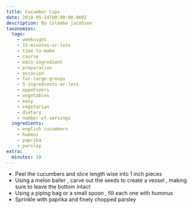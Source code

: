 ```yaml
---
title: Cucumber Cups
date: 2010-05-24T00:00:00.000Z
description: By colombe jacobsen
taxonomies:
  tags:
    - weeknight
    - 15-minutes-or-less
    - time-to-make
    - course
    - main-ingredient
    - preparation
    - occasion
    - for-large-groups
    - 5-ingredients-or-less
    - appetizers
    - vegetables
    - easy
    - vegetarian
    - dietary
    - number-of-servings
  ingredients:
    - english cucumbers
    - hummus
    - paprika
    - parsley
extra:
  minutes: 10
---
```

 - Peel the cucumbers and slice length wise into 1 inch pieces
 - Using a melon baller , carve out the seeds to create a vessel , making sure to leave the bottom intact
 - Using a piping bag or a small spoon , fill each one with hummus
 - Sprinkle with paprika and finely chopped parsley
